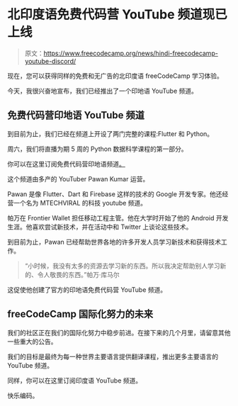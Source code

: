 # 北印度语免费代码营 YouTube 频道现已上线

> 原文：<https://www.freecodecamp.org/news/hindi-freecodecamp-youtube-discord/>

现在，您可以获得同样的免费和无广告的北印度语 freeCodeCamp 学习体验。

今天，我很兴奋地宣布，我们已经推出了一个印地语 YouTube 频道。

## 免费代码营印地语 YouTube 频道

到目前为止，我们已经在频道上开设了两门完整的课程:Flutter 和 Python。

周六，我们将直播为期 5 周的 Python 数据科学课程的第一部分。

你可以在这里订阅免费代码营印地语频道[。](https://www.youtube.com/channel/UClHVZQqHLfbcbwFDwPfdB-A)

这个频道由多产的 YouTuber Pawan Kumar 运营。

Pawan 是像 Flutter、Dart 和 Firebase 这样的技术的 Google 开发专家。他还经营一个名为 MTECHVIRAL 的科技 youtube 频道。

帕万在 Frontier Wallet 担任移动工程主管。他在大学时开始了他的 Android 开发生涯。他喜欢尝试新技术，并在活动中和 Twitter 上谈论这些技术。

到目前为止，Pawan 已经帮助世界各地的许多开发人员学习新技术和获得技术工作。

> “小时候，我没有太多的资源去学习新的东西。所以我决定帮助别人学习新的、令人敬畏的东西。”帕万·库马尔

这促使他创建了官方的印地语免费代码营 YouTube 频道。

## freeCodeCamp 国际化努力的未来

我们的社区正在我们的国际化努力中稳步前进。在接下来的几个月里，请留意其他一些重大的公告。

我们的目标是最终为每一种世界主要语言提供翻译课程，推出更多主要语言的 YouTube 频道。

同样，你可以在这里订阅印度语 YouTube 频道。

快乐编码。